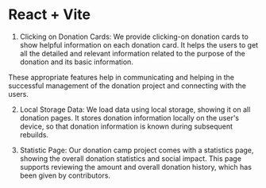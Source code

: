 # React + Vite

1. Clicking on Donation Cards:
 We provide clicking-on donation cards to show helpful information on each donation card. It helps the users to get all the detailed and relevant information related to the purpose of the donation and its basic information.

These appropriate features help in communicating and helping in the successful management of the donation project and connecting with the users.


2. Local Storage Data:
 We load data using local storage, showing it on all donation pages. It stores donation information locally on the user's device, so that donation information is known during subsequent rebuilds.

3. Statistic Page: 
Our donation camp project comes with a statistics page, showing the overall donation statistics and social impact. This page supports reviewing the amount and overall donation history, which has been given by contributors.
